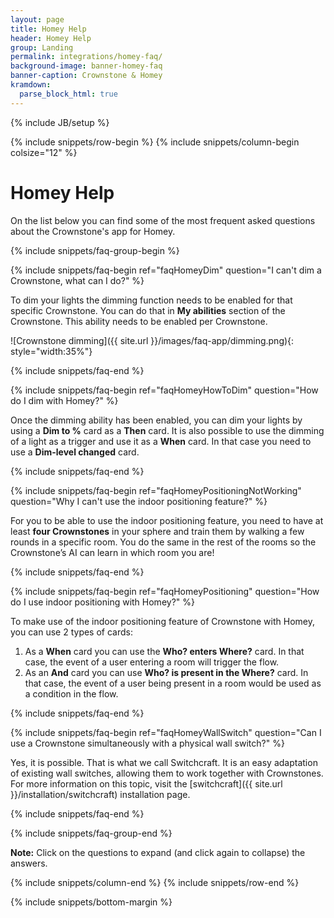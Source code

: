 ```yaml
---
layout: page
title: Homey Help
header: Homey Help
group: Landing
permalink: integrations/homey-faq/
background-image: banner-homey-faq
banner-caption: Crownstone & Homey
kramdown: 
  parse_block_html: true
---
```


{% include JB/setup %}

{% include snippets/row-begin %}
{% include snippets/column-begin colsize="12" %}

# Homey Help

On the list below you can find some of the most frequent asked questions about the Crownstone's app for Homey.


{% include snippets/faq-group-begin %}



{% include snippets/faq-begin ref="faqHomeyDim" question="I can't dim a Crownstone, what can I do?" %}

To dim your lights the dimming function needs to be enabled for that specific Crownstone. You can do that in **My abilities** section of the Crownstone. This ability needs to be enabled per Crownstone.

![Crownstone dimming]({{ site.url }}/images/faq-app/dimming.png){: style="width:35%"}

{% include snippets/faq-end %}



{% include snippets/faq-begin ref="faqHomeyHowToDim" question="How do I dim with Homey?" %}

Once the dimming ability has been enabled, you can dim your lights by using a **Dim to %** card as a **Then** card. 
It is also possible to use the dimming of a light as a trigger and use it as a **When** card. In that case you need to use a **Dim-level changed** card.  

{% include snippets/faq-end %}


{% include snippets/faq-begin ref="faqHomeyPositioningNotWorking" question="Why I can't use the indoor positioning feature?" %}

For you to be able to use the indoor positioning feature, you need to have at least **four Crownstones** in your sphere and train them by walking a few rounds in a specific room. 
You do the same in the rest of the rooms so the Crownstone’s AI can learn in which room you are! 

{% include snippets/faq-end %}



{% include snippets/faq-begin ref="faqHomeyPositioning" question="How do I use indoor positioning with Homey?" %}

To make use of the indoor positioning feature of Crownstone with Homey, you can use 2 types of cards: 

1. As a **When** card you can use the **Who? enters Where?** card. In that case, the event of a user entering a room will trigger the flow. 
2. As an **And** card you can use **Who? is present in the Where?** card. In that case, the event of a user being present in a room would be used as a condition in the flow.

{% include snippets/faq-end %}


{% include snippets/faq-begin ref="faqHomeyWallSwitch" question="Can I use a Crownstone simultaneously with a physical wall switch?" %}

Yes, it is possible. That is what we call Switchcraft. It is an easy adaptation of existing wall switches, allowing them to work together with Crownstones.
For more information on this topic, visit the [switchcraft]({{ site.url }}/installation/switchcraft) installation page.

{% include snippets/faq-end %}


{% include snippets/faq-group-end %}



**Note:** Click on the questions to expand (and click again to collapse) the answers.

{% include snippets/column-end %}
{% include snippets/row-end %}

{% include snippets/bottom-margin %}

<script>
window.onload = function() {
    var hash = window.location.hash; 
    if(hash !== " ") {
        var id = hash.substr(1);
        document.getElementById(id.concat('+')).classList.add("show");
        document.getElementById(id).scrollIntoView();
    }
};

function updateHash(new_hash){
    var hash = "#" + new_hash.slice(0, -1);
    window.history.pushState("", "", hash);
}
</script>
